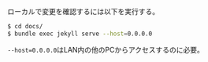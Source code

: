 ローカルで変更を確認するには以下を実行する。

```sh
$ cd docs/
$ bundle exec jekyll serve --host=0.0.0.0
```

`--host=0.0.0.0`はLAN内の他のPCからアクセスするのに必要。
